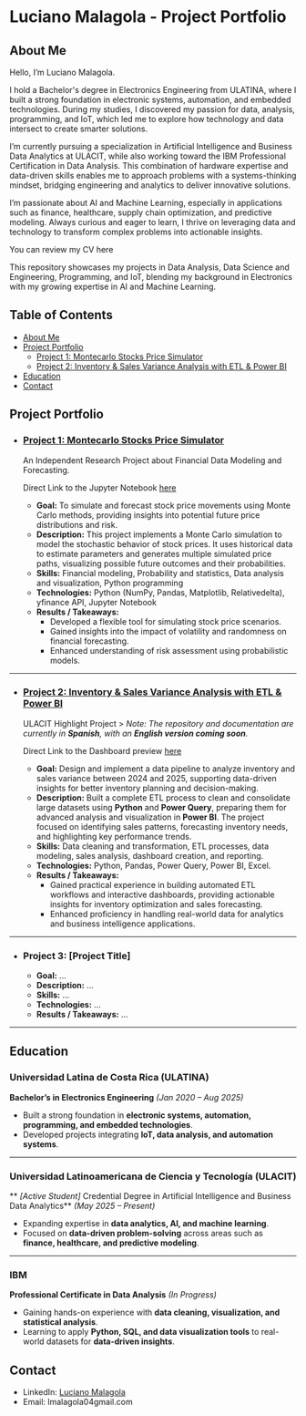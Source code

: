 # Luciano Malagola - Project Portfolio

## About Me

Hello, I’m Luciano Malagola.

I hold a Bachelor's degree in Electronics Engineering from ULATINA, where I built a strong foundation in electronic systems, automation, and embedded technologies. During my studies, I discovered my passion for data, analysis, programming, and IoT, which led me to explore how technology and data intersect to create smarter solutions.

I’m currently pursuing a specialization in Artificial Intelligence and Business Data Analytics at ULACIT, while also working toward the IBM Professional Certification in Data Analysis. This combination of hardware expertise and data-driven skills enables me to approach problems with a systems-thinking mindset, bridging engineering and analytics to deliver innovative solutions.

I’m passionate about AI and Machine Learning, especially in applications such as finance, healthcare, supply chain optimization, and predictive modeling. Always curious and eager to learn, I thrive on leveraging data and technology to transform complex problems into actionable insights.

You can review my CV here

This repository showcases my projects in Data Analysis, Data Science and Engineering, Programming, and IoT, blending my background in Electronics with my growing expertise in AI and Machine Learning.

## Table of Contents

- [About Me](#about-me)
- [Project Portfolio](project-portfolio)
  - [Project 1: Montecarlo Stocks Price Simulator](#project-1-montecarlo-stocks-price-simulator)
  - [Project 2: Inventory & Sales Variance Analysis with ETL & Power BI](#project-2-inventory--sales-variance-analysis-with-etl--power-bi)
- [Education](#education)
- [Contact](#contact) 

## **Project Portfolio**

- ### [Project 1: Montecarlo Stocks Price Simulator](https://github.com/LucianoMalagola/Montecarlo-Stocks/tree/main)
  An Independent Research Project about Financial Data Modeling and Forecasting.
  
  Direct Link to the Jupyter Notebook [here](https://github.com/LucianoMalagola/Montecarlo-Stocks/blob/main/Montecarlo_LucianoMalagola.ipynb)
  - **Goal:** To simulate and forecast stock price movements using Monte Carlo methods, providing insights into potential future price distributions and risk.  
  - **Description:** This project implements a Monte Carlo simulation to model the stochastic behavior of stock prices. It uses historical data to estimate parameters and generates multiple simulated price paths, visualizing possible future outcomes and their probabilities.  
  - **Skills:** Financial modeling, Probability and statistics, Data analysis and visualization, Python programming
  - **Technologies:** Python (NumPy, Pandas, Matplotlib, Relativedelta), yfinance API, Jupyter Notebook 
  - **Results / Takeaways:**
    - Developed a flexible tool for simulating stock price scenarios.
    - Gained insights into the impact of volatility and randomness on financial forecasting.
    - Enhanced understanding of risk assessment using probabilistic models.

---

- ### [Project 2: Inventory & Sales Variance Analysis with ETL & Power BI](https://github.com/LucianoMalagola/Proyecto-Big-Data-ULACIT)
  ULACIT Highlight Project > *Note: The repository and documentation are currently in **Spanish**, with an **English version coming soon**.*

  Direct Link to the Dashboard preview [here](https://github.com/LucianoMalagola/Proyecto-Big-Data-ULACIT/blob/main/5.%20dashboard_powerbi/Big%20Data%20PowerBI.pdf)
  - **Goal:** Design and implement a data pipeline to analyze inventory and sales variance between 2024 and 2025, supporting data-driven insights for better inventory planning and decision-making.  
  - **Description:** Built a complete ETL process to clean and consolidate large datasets using **Python** and **Power Query**, preparing them for advanced analysis and visualization in **Power BI**. The project focused on identifying sales patterns, forecasting inventory needs, and highlighting key performance trends.
  - **Skills:** Data cleaning and transformation, ETL processes, data modeling, sales analysis, dashboard creation, and reporting.
  - **Technologies:** Python, Pandas, Power Query, Power BI, Excel.  
  - **Results / Takeaways:**
    - Gained practical experience in building automated ETL workflows and interactive dashboards, providing actionable insights for inventory optimization and sales forecasting.
    - Enhanced proficiency in handling real-world data for analytics and business intelligence applications.  

---

- ### **Project 3: [Project Title]**
  - **Goal:** ...  
  - **Description:** ...  
  - **Skills:** ...  
  - **Technologies:** ...  
  - **Results / Takeaways:** ...  

---

## **Education**

### **Universidad Latina de Costa Rica (ULATINA)**
**Bachelor’s in Electronics Engineering** *(Jan 2020 – Aug 2025)*  
- Built a strong foundation in **electronic systems, automation, programming, and embedded technologies**.  
- Developed projects integrating **IoT, data analysis, and automation systems**.

---

### **Universidad Latinoamericana de Ciencia y Tecnología (ULACIT)**
** *[Active Student]* Credential Degree in Artificial Intelligence and Business Data Analytics** *(May 2025 – Present)*  
- Expanding expertise in **data analytics, AI, and machine learning**.  
- Focused on **data-driven problem-solving** across areas such as **finance, healthcare, and predictive modeling**.

---

### **IBM**
**Professional Certificate in Data Analysis** *(In Progress)*  
- Gaining hands-on experience with **data cleaning, visualization, and statistical analysis**.  
- Learning to apply **Python, SQL, and data visualization tools** to real-world datasets for **data-driven insights**.


## Contact

- LinkedIn: [Luciano Malagola](https://www.linkedin.com/in/luciano-argeo-malagola-angola-ba0221220/)
- Email: lmalagola04gmail.com
